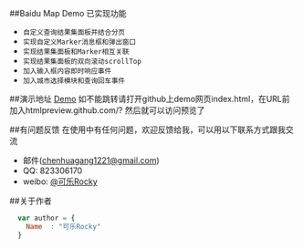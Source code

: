 ##Baidu Map Demo 已实现功能

* `自定义查询结果集面板并结合分页` 
* `实现自定义Marker消息框和弹出窗口`
* `实现结果集面板和Marker相互关联`
*  `实现结果集面板的双向滚动scrollTop`
* `加入输入框内容即时响应事件`
* `加入城市选择模块和查询回车事件`


##演示地址 [Demo](http://htmlpreview.github.io/?https://github.com/RockyChen1221/BaiduMap/blob/master/index.html)
如不能跳转请打开github上demo网页index.html，在URL前加入htmlpreview.github.com/? 然后就可以访问预览了

##有问题反馈
在使用中有任何问题，欢迎反馈给我，可以用以下联系方式跟我交流

* 邮件(chenhuagang1221@gmail.com)
* QQ: 823306170
* weibo: [@可乐Rocky](https://weibo.com/5527873754/profile?rightmod=1&wvr=6&mod=personinfo&is_all=1)

##关于作者

```javascript
  var author = {
    Name  : "可乐Rocky"
  }
```